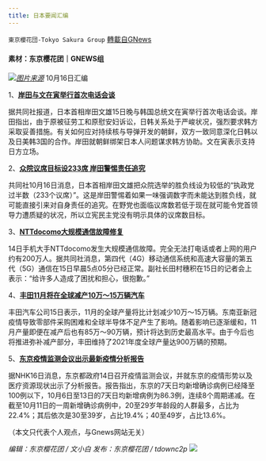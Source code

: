 ```yaml
---
title: 日本要闻汇编
---
```

`東京櫻花団-Tokyo Sakura Group` [轉載自GNews](https://gnews.org/zh-hans/1597465/)

#### 素材：东京樱花团｜GNEWS组
![](https://assets.gnews.org/wp-content/uploads/2021/10/pasted-image-0-2-1.png)[*图片来源*](https://cdn-japantimes.com/wp-content/uploads/2020/09/np_file_40803-1.jpeg)
10月16日汇编

1、[**岸田与文在寅举行首次电话会谈**](https://china.kyodonews.net/news/2021/10/3e44275e4120.html)

据共同社报道，日本首相岸田文雄15日晚与韩国总统文在寅举行首次电话会谈。岸田指出，由于原被征劳工和原慰安妇诉讼，日韩关系处于严峻状况，强烈要求韩方采取妥善措施。有关如何应对持续核与导弹开发的朝鲜，双方一致同意深化日韩以及日美韩3国的合作。岸田就朝鲜绑架日本人问题谋求韩方协助。文在寅表示支持日方立场。

2、[**众院议席目标设233席 岸田警惕责任追究**](https://china.kyodonews.net/news/2021/10/b5dce0004920--.html)

共同社10月16日消息，日本首相岸田文雄把众院选举的胜负线设为较低的“执政党过半数（233个议席）”。这是岸田警惕着如果一味强调数字而未能达到胜负线，就可能直接引来对自身责任的追究。在野党也面临议席数若低于现在就可能令党首领导力遭质疑的状况，所以立宪民主党没有明示具体的议席数目标。

3、[**NTTdocomo大规模通信故障修复**](https://china.kyodonews.net/news/2021/10/89891df5b900-ntt.html)

14日手机大手NTTdocomo发生大规模通信故障。完全无法打电话或者上网的用户约有200万人。据共同社消息，第四代（4G）移动通信系统和高速大容量的第五代（5G）通信在15日早晨5点05分已经正常。副社长田村穗积在15日的记者会上表示：“给许多人造成了困扰和担心，很抱歉。”

4、[**丰田11月将在全球减产10万～15万辆汽车**](https://china.kyodonews.net/news/2021/10/c4ebf04093a7-111015.html)

丰田汽车公司15日表示，11月的全球产量将比计划减少10万～15万辆。东南亚新冠疫情导致零部件采购困难和全球半导体不足产生了影响。随着影响已逐渐缓和，11月产量即便在减产后也有85万～90万辆，预计将达到历史最高水平。由于今后也将推进弥补减产部分，丰田维持了2021年度全球产量达900万辆的预期。

5、[**东京疫情监测会议出示最新疫情分析报告**](https://www3.nhk.or.jp/nhkworld/zh/news/327640/)

据NHK16日消息，东京都政府14日召开疫情监测会议，并就东京的疫情形势以及医疗资源现状出示了分析报告。报告指出，东京的7天日均新增确诊病例已经降至100例以下，10月6日至13日的7天日均新增病例为86.3例，连续8个周期递减。在截至10月11日的一周新增确诊病例中，20至29岁年龄段的人群最多，占比为22.4%；其后依次是30至39岁，占比19.4%；40至49岁，占比13.6%。

（本文只代表个人观点，与Gnews网站无关）

*编辑：东京樱花团 / 文小白*
*发布：东京樱花团 / tdownc2p*
![](https://assets.gnews.org/wp-content/uploads/2021/08/image0-1-36.jpg)
